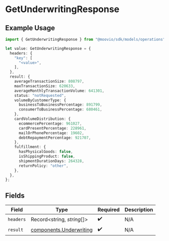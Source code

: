 # GetUnderwritingResponse

## Example Usage

```typescript
import { GetUnderwritingResponse } from "@moovio/sdk/models/operations";

let value: GetUnderwritingResponse = {
  headers: {
    "key": [
      "<value>",
    ],
  },
  result: {
    averageTransactionSize: 808797,
    maxTransactionSize: 620633,
    averageMonthlyTransactionVolume: 641301,
    status: "notRequested",
    volumeByCustomerType: {
      businessToBusinessPercentage: 891799,
      consumerToBusinessPercentage: 680461,
    },
    cardVolumeDistribution: {
      ecommercePercentage: 961027,
      cardPresentPercentage: 228961,
      mailOrPhonePercentage: 19602,
      debtRepaymentPercentage: 921707,
    },
    fulfillment: {
      hasPhysicalGoods: false,
      isShippingProduct: false,
      shipmentDurationDays: 264328,
      returnPolicy: "other",
    },
  },
};
```

## Fields

| Field                                                              | Type                                                               | Required                                                           | Description                                                        |
| ------------------------------------------------------------------ | ------------------------------------------------------------------ | ------------------------------------------------------------------ | ------------------------------------------------------------------ |
| `headers`                                                          | Record<string, *string*[]>                                         | :heavy_check_mark:                                                 | N/A                                                                |
| `result`                                                           | [components.Underwriting](../../models/components/underwriting.md) | :heavy_check_mark:                                                 | N/A                                                                |
